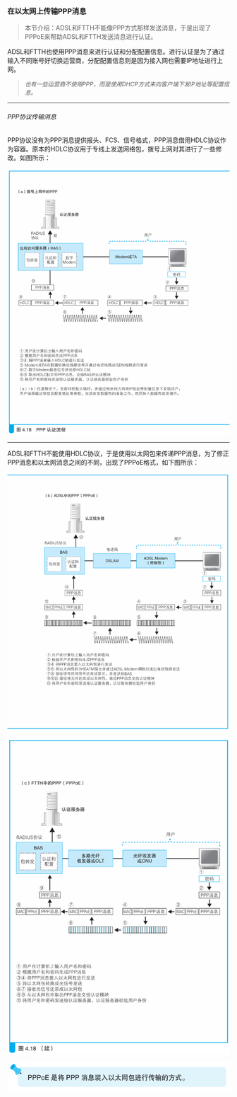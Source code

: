 ### 在以太网上传输PPP消息

> 本节介绍：ADSL和FTTH不能像PPP方式那样发送消息，于是出现了PPPoE来帮助ADSL和FTTH发送消息进行认证。

ADSL和FTTH也使用PPP消息来进行认证和分配配置信息。进行认证是为了通过输入不同账号好切换运营商，分配配置信息则是因为接入网也需要IP地址进行上网。

> <font size=2><i>也有一些运营商不使用PPP，而是使用DHCP方式来向客户端下发IP地址等配置信息。</i></font>

---

###### PPP协议传输消息

PPP协议没有为PPP消息提供报头、FCS、信号格式，PPP消息借用HDLC协议作为容器。原本的HDLC协议用于专线上发送网络包，拨号上网对其进行了一些修改。如图所示：

![PPP传输](img/20.png)

---

ADSL和FTTH不能使用HDLC协议，于是使用以太网包来传递PPP消息，为了修正PPP消息和以太网消息之间的不同，出现了PPPoE格式，如下图所示：

![PPPoE](img/21.png)

![PPPoE](img/22.png)

![tip](img/23.png)
